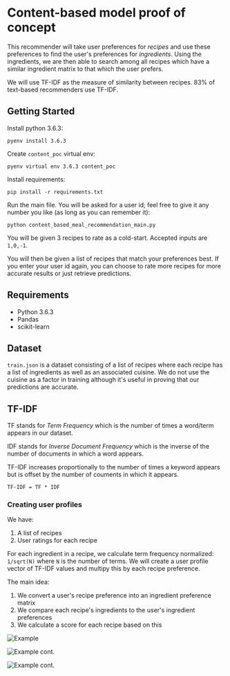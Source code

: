 # Content-based model proof of concept

This recommender will take user preferences for *recipes* and use these preferences to find the user's preferences for *ingredients*. Using the ingredients, we are then able to search among all recipes which have a similar ingredient matrix to that which the user prefers.

We will use TF-IDF as the measure of similarity between recipes. 83% of text-based recommenders use TF-IDF.

## Getting Started

Install python 3.6.3:

```pyenv install 3.6.3```

Create `content_poc` virtual env:

```pyenv virtual env 3.6.3 content_poc```

Install requirements:

```pip install -r requirements.txt```

Run the main file. You will be asked for a user id; feel free to give it any number you like (as long as you can remember it):

```python content_based_meal_recommendation_main.py```

You will be given 3 recipes to rate as a cold-start. Accepted inputs are `1,0,-1`.

You will then be given a list of recipes that match your preferences best. If you enter your user id again, you can choose to rate more recipes for more accurate results or just retrieve predictions.

## Requirements

* Python 3.6.3
* Pandas
* scikit-learn

## Dataset

`train.json` is a dataset consisting of a list of recipes where each recipe has a list of ingredients as well as an associated cuisine. We do not use the cuisine as a factor in training although it's useful in proving that our predictions are accurate.

## TF-IDF

TF stands for *Term Frequency* which is the number of times a word/term appears in our dataset.

IDF stands for *Inverse Document Frequency* which is the inverse of the number of documents in which a word appears.

TF-IDF increases proportionally to the number of times a keyword appears but is offset by the number of couments in which it appears.

`TF-IDF = TF * IDF`

### Creating user profiles

We have:
1. A list of recipes
2. User ratings for each recipe

For each ingredient in a recipe, we calculate term frequency normalized: `1/sqrt(N)` where `N` is the number of terms. We will create a user profile vector of TF-IDF values and multipy this by each recipe preference.

The main idea:

1. We convert a user's recipe preference into an ingredient preference matrix
2. We compare each recipe's ingredients to the user's ingredient preferences
3. We calculate a score for each recipe based on this

![Example](example_1.png?raw=true "A recipe-keyword matrix and a user-preference matrix")

![Example cont.](example_2.png?raw=true "Finding the user preference vector")

![Example cont.](example_3.png?raw=true "Finding the user's preference for a given recipe")
